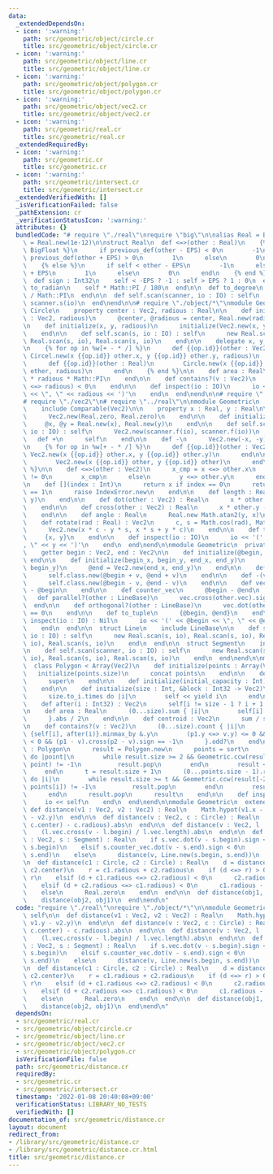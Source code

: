 ```yaml
---
data:
  _extendedDependsOn:
  - icon: ':warning:'
    path: src/geometric/object/circle.cr
    title: src/geometric/object/circle.cr
  - icon: ':warning:'
    path: src/geometric/object/line.cr
    title: src/geometric/object/line.cr
  - icon: ':warning:'
    path: src/geometric/object/polygon.cr
    title: src/geometric/object/polygon.cr
  - icon: ':warning:'
    path: src/geometric/object/vec2.cr
    title: src/geometric/object/vec2.cr
  - icon: ':warning:'
    path: src/geometric/real.cr
    title: src/geometric/real.cr
  _extendedRequiredBy:
  - icon: ':warning:'
    path: src/geometric.cr
    title: src/geometric.cr
  - icon: ':warning:'
    path: src/geometric/intersect.cr
    title: src/geometric/intersect.cr
  _extendedVerifiedWith: []
  _isVerificationFailed: false
  _pathExtension: cr
  _verificationStatusIcon: ':warning:'
  attributes: {}
  bundledCode: "# require \"./real\"\nrequire \"big\"\n\nalias Real = BigFloat\nEPS\
    \ = Real.new(1e-12)\n\nstruct Real\n  def <=>(other : Real)\n    {% if Real ==\
    \ BigFloat %}\n      if previous_def(other - EPS) < 0\n        -1\n      elsif\
    \ previous_def(other + EPS) > 0\n        1\n      else\n        0\n      end\n\
    \    {% else %}\n      if self < other - EPS\n        -1\n      elsif self > other\
    \ + EPS\n        1\n      else\n        0\n      end\n    {% end %}\n  end\n\n\
    \  def sign : Int32\n    self < -EPS ? -1 : self > EPS ? 1 : 0\n  end\n\n  def\
    \ to_radian\n    self * Math::PI / 180\n  end\n\n  def to_degree\n    self * 180\
    \ / Math::PI\n  end\n\n  def self.scan(scanner, io : IO) : self\n    Real.new\
    \ scanner.s(io)\n  end\nend\n\n# require \"./object/*\"\nmodule Geometric\n  struct\
    \ Circle\n    property center : Vec2, radious : Real\n\n    def initialize(center\
    \ : Vec2, radious)\n      @center, @radious = center, Real.new(radious)\n    end\n\
    \n    def initialize(x, y, radious)\n      initialize(Vec2.new(x, y), radious)\n\
    \    end\n\n    def self.scan(s, io : IO) : self\n      new Real.scan(s, io),\
    \ Real.scan(s, io), Real.scan(s, io)\n    end\n\n    delegate x, y, to: center\n\
    \n    {% for op in %w[+ - * /] %}\n      def {{op.id}}(other : Vec2)\n       \
    \ Circel.new(x {{op.id}} other.x, y {{op.id}} other.y, radious)\n      end\n\n\
    \      def {{op.id}}(other : Real)\n        Circle.new(x {{op.id}} other, y {{op.id}}\
    \ other, radious)\n      end\n    {% end %}\n\n    def area : Real\n      radious\
    \ * radious * Math::PI\n    end\n\n    def contains?(v : Vec2)\n      ((v - center).length\
    \ <=> radious) < 0\n    end\n\n    def inspect(io : IO)\n      io << '(' << center\
    \ << \", \" << radious << ')'\n    end\n  end\nend\n\n# require \"../real\"\n\n\
    # require \"./vec2\"\n# require \"../real\"\n\nmodule Geometric\n  struct Vec2\n\
    \    include Comparable(Vec2)\n\n    property x : Real, y : Real\n\n    def self.zero\n\
    \      Vec2.new(Real.zero, Real.zero)\n    end\n\n    def initialize(x, y)\n \
    \     @x, @y = Real.new(x), Real.new(y)\n    end\n\n    def self.scan(scanner,\
    \ io : IO) : self\n      Vec2.new(scanner.f(io), scanner.f(io))\n    end\n\n \
    \   def +\n      self\n    end\n\n    def -\n      Vec2.new(-x, -y)\n    end\n\
    \n    {% for op in %w[+ - * /] %}\n      def {{op.id}}(other : Vec2)\n       \
    \ Vec2.new(x {{op.id}} other.x, y {{op.id}} other.y)\n      end\n\n      def {{op.id}}(other)\n\
    \        Vec2.new(x {{op.id}} other, y {{op.id}} other)\n      end\n    {% end\
    \ %}\n\n    def <=>(other : Vec2)\n      x_cmp = x <=> other.x\n      if x_cmp\
    \ != 0\n        x_cmp\n      else\n        y <=> other.y\n      end\n    end\n\
    \n    def [](index : Int)\n      return x if index == 0\n      return y if index\
    \ == 1\n      raise IndexError.new\n    end\n\n    def length : Real\n      Math.hypot(x,\
    \ y)\n    end\n\n    def dot(other : Vec2) : Real\n      x * other.x + y * other.y\n\
    \    end\n\n    def cross(other : Vec2) : Real\n      x * other.y - y * other.x\n\
    \    end\n\n    def angle : Real\n      Real.new Math.atan2(y, x)\n    end\n\n\
    \    def rotate(rad : Real) : Vec2\n      c, s = Math.cos(rad), Math.sin(rad)\n\
    \      Vec2.new(x * c - y * s, x * s + y * c)\n    end\n\n    def to_tuple\n \
    \     {x, y}\n    end\n\n    def inspect(io : IO)\n      io << '(' << x << \"\
    , \" << y << ')'\n    end\n  end\nend\n\nmodule Geometric\n  private module LineBase\n\
    \    getter begin : Vec2, end : Vec2\n\n    def initialize(@begin, @end)\n   \
    \ end\n\n    def initialize(begin_x, begin_y, end_x, end_y)\n      @begin = Vec2.new(begin_x,\
    \ begin_y)\n      @end = Vec2.new(end_x, end_y)\n    end\n\n    def +(v : Vec2)\n\
    \      self.class.new(@begin + v, @end + v)\n    end\n\n    def -(v : Vec2)\n\
    \      self.class.new(@begin - v, @end - v)\n    end\n\n    def vec\n      @end\
    \ - @begin\n    end\n\n    def counter_vec\n      @begin - @end\n    end\n\n \
    \   def parallel?(other : LineBase)\n      vec.cross(other.vec).sign == 0\n  \
    \  end\n\n    def orthogonal?(other : LineBase)\n      vec.dot(other.vec).sign\
    \ == 0\n    end\n\n    def to_tuple\n      {@begin, @end}\n    end\n\n    def\
    \ inspect(io : IO) : Nil\n      io << '(' << @begin << \", \" << @end << ')'\n\
    \    end\n  end\n\n  struct Line\n    include LineBase\n\n    def self.scan(s,\
    \ io : IO) : self\n      new Real.scan(s, io), Real.scan(s, io), Real.scan(s,\
    \ io), Real.scan(s, io)\n    end\n  end\n\n  struct Segment\n    include LineBase\n\
    \n    def self.scan(scanner, io : IO) : self\n      new Real.scan(s, io), Real.scan(s,\
    \ io), Real.scan(s, io), Real.scan(s, io)\n    end\n  end\nend\n\nmodule Geometric\n\
    \  class Polygon < Array(Vec2)\n    def initialize(points : Array(Vec2))\n   \
    \   initialize(points.size)\n      concat points\n    end\n\n    def initialize\n\
    \      super\n    end\n\n    def initialize(initial_capacity : Int)\n      super\n\
    \    end\n\n    def initialize(size : Int, &block : Int32 -> Vec2)\n      initialize(size)\n\
    \      size.to_i.times do |i|\n        self << yield i\n      end\n    end\n\n\
    \    def after(i : Int32) : Vec2\n      self[i != size - 1 ? i + 1 : 0]\n    end\n\
    \n    def area : Real\n      (0...size).sum { |i|\n        self[i].cross after(i)\n\
    \      }.abs / 2\n    end\n\n    def centroid : Vec2\n      sum / size\n    end\n\
    \n    def contains?(v : Vec2)\n      (0...size).count { |i|\n        p1, p2 =\
    \ {self[i], after(i)}.minmax_by &.y\n        (p1.y <=> v.y) <= 0 && (v.y <=> p2.y)\
    \ < 0 && (p1 - v).cross(p2 - v).sign == -1\n      }.odd?\n    end\n\n    def convex_hull\
    \ : Polygon\n      result = Polygon.new\n      points = sort\n      points.each\
    \ do |point|\n        while result.size >= 2 && Geometric.ccw(result[-2], result[-1],\
    \ point) != -1\n          result.pop\n        end\n        result << point\n \
    \     end\n      t = result.size + 1\n      (0...points.size - 1).reverse_each\
    \ do |i|\n        while result.size >= t && Geometric.ccw(result[-2], result[-1],\
    \ points[i]) != -1\n          result.pop\n        end\n        result << points[i]\n\
    \      end\n      result.pop\n      result\n    end\n\n    def inspect(io)\n \
    \     io << self\n    end\n  end\nend\n\nmodule Geometric\n  extend self\n\n \
    \ def distance(v1 : Vec2, v2 : Vec2) : Real\n    Math.hypot(v1.x - v2.x, v1.y\
    \ - v2.y)\n  end\n\n  def distance(v : Vec2, c : Circle) : Real\n    (distance(v,\
    \ c.center) - c.radious).abs\n  end\n\n  def distance(v : Vec2, l : Line) : Real\n\
    \    (l.vec.cross(v - l.begin) / l.vec.length).abs\n  end\n\n  def distance(v\
    \ : Vec2, s : Segment) : Real\n    if s.vec.dot(v - s.begin).sign < 0\n      distance(v,\
    \ s.begin)\n    elsif s.counter_vec.dot(v - s.end).sign < 0\n      distance(v,\
    \ s.end)\n    else\n      distance(v, Line.new(s.begin, s.end))\n    end\n  end\n\
    \n  def distance(c1 : Circle, c2 : Circle) : Real\n    d = distance(c1.center,\
    \ c2.center)\n    r = c1.radious + c2.radious\n    if (d <=> r) > 0\n      d -\
    \ r\n    elsif (d + c1.radious <=> c2.radious) < 0\n      c2.radious - (d + c1.radious)\n\
    \    elsif (d + c2.radious <=> c1.radious) < 0\n      c1.radious - (d + c2.radious)\n\
    \    else\n      Real.zero\n    end\n  end\n\n  def distance(obj1, obj2) : Real\n\
    \    distance(obj2, obj1)\n  end\nend\n"
  code: "require \"./real\"\nrequire \"./object/*\"\n\nmodule Geometric\n  extend\
    \ self\n\n  def distance(v1 : Vec2, v2 : Vec2) : Real\n    Math.hypot(v1.x - v2.x,\
    \ v1.y - v2.y)\n  end\n\n  def distance(v : Vec2, c : Circle) : Real\n    (distance(v,\
    \ c.center) - c.radious).abs\n  end\n\n  def distance(v : Vec2, l : Line) : Real\n\
    \    (l.vec.cross(v - l.begin) / l.vec.length).abs\n  end\n\n  def distance(v\
    \ : Vec2, s : Segment) : Real\n    if s.vec.dot(v - s.begin).sign < 0\n      distance(v,\
    \ s.begin)\n    elsif s.counter_vec.dot(v - s.end).sign < 0\n      distance(v,\
    \ s.end)\n    else\n      distance(v, Line.new(s.begin, s.end))\n    end\n  end\n\
    \n  def distance(c1 : Circle, c2 : Circle) : Real\n    d = distance(c1.center,\
    \ c2.center)\n    r = c1.radious + c2.radious\n    if (d <=> r) > 0\n      d -\
    \ r\n    elsif (d + c1.radious <=> c2.radious) < 0\n      c2.radious - (d + c1.radious)\n\
    \    elsif (d + c2.radious <=> c1.radious) < 0\n      c1.radious - (d + c2.radious)\n\
    \    else\n      Real.zero\n    end\n  end\n\n  def distance(obj1, obj2) : Real\n\
    \    distance(obj2, obj1)\n  end\nend\n"
  dependsOn:
  - src/geometric/real.cr
  - src/geometric/object/circle.cr
  - src/geometric/object/line.cr
  - src/geometric/object/vec2.cr
  - src/geometric/object/polygon.cr
  isVerificationFile: false
  path: src/geometric/distance.cr
  requiredBy:
  - src/geometric.cr
  - src/geometric/intersect.cr
  timestamp: '2022-01-08 20:40:08+09:00'
  verificationStatus: LIBRARY_NO_TESTS
  verifiedWith: []
documentation_of: src/geometric/distance.cr
layout: document
redirect_from:
- /library/src/geometric/distance.cr
- /library/src/geometric/distance.cr.html
title: src/geometric/distance.cr
---
```

